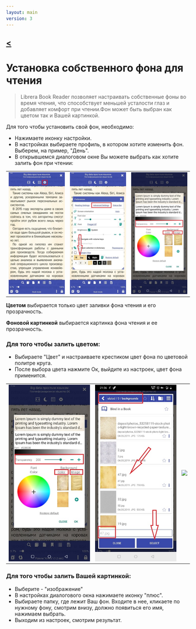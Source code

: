 ```yaml
---
layout: main
version: 3
---
```

[<](/wiki/faq)
---

# Установка собственного фона для чтения
> Librera Book Reader позволяет настраивать собственные фоны во время чтения, что способствует меньшей усталости глаз и добавляет комфорт при чтении.Фон может быть выбран как цветом так и Вашей картинкой.

Для того чтобы установить свой фон, необходимо:

* Нажимаете иконку настройки.
* В настройках выбираете профиль, в котором хотите изменить фон. Выберем, на пример, "День".
* В открывшемся диалоговом окне Вы можете выбрать как хотите залить фон при чтении:

||||
|-|-|-|
|![](1.jpg)|![](2.jpg)|![](3.jpg)|


**Цветом**  выбирается только цвет заливки фона чтения и его прозрачность.

**Фоновой картинкой** выбирается картинка фона чтения и ее прозрачность.

### Для того чтобы залить цветом: 
* Выбираете "Цвет" и настраиваете крестиком цвет фона по цветовой политре круга.
* После выбора цвета нажмите Ок, выйдите из настроек, цвет фона применится.

||||
|-|-|-|
|![](3.jpg)|![](4.jpg)|![](.jpg)|





### Для того чтобы залить Вашей картинкой: 
* Выберите - "изображение"
* В настройках диалогового окна нажимаете иконку "плюс".
* Выбираете папку, где лежит Ваш фон. Входите в нее, кликаете по нужному фону, смотрим внизу, должно появиться его имя, нажимаем выбрать.
* Выходим из настроек, смотрим результат.





